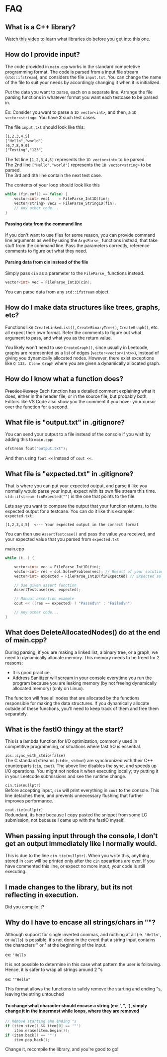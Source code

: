 # FAQ

## What is a C++ library?
Watch [this video](https://www.youtube.com/watch?v=a5kUr-u2UNo) to learn what libraries do before you get into this one.

## How do I provide input?
The code provided in `main.cpp` works in the standard competetive programming format.
The code is parsed from a input file stream (`std::ifstream`), and considers the file `input.txt`. You can change the name of the file to suit your needs by accordingly changing it when it is initialized.

Put the data you want to parse, each on a separate line.
Arrange the file parsing functions in whatever format you want each testcase to be parsed in.

Ex: Consider you want to parse a `1D vector<int>`, and then, a `1D vector<string>`. You have **2** such test cases.

The file `input.txt` should look like this:
```txt
[1,2,3,4,5]
["Hello","world"]
[6,7,8,9,0]
["Testing","123"]
```

The 1st line `[1,2,3,4,5]` represents the `1D vector<int>` to be parsed.\
The 2nd line `["Hello","world"]` represents the `1D vector<string>` to be parsed.\
The 3rd and 4th line contain the next test case.

The contents of your loop should look like this
```cpp
while (fin.eof() == false) {
    vector<int> vec1    = FileParse_Int1D(fin);
    vector<string> vec2 = FileParse_String1D(fin);
    // Any other code...
}
```

#### Passing data from the command line
If you don't want to use files for some reason, you can provide command line arguments as well by using the `ArgsParse_` functions instead, that take stuff from the command line. Pass the parameters correctly, reference comments to figure out what they need.

#### Parsing data from cin instead of the file
Simply pass `cin` as a parameter to the `FileParse_` functions instead.
```cpp
vector<int> vec = FileParse_Int1D(cin);
```

You can parse data from any `std::ifstream` object.

## How do I make data structures like trees, graphs, etc?
Functions like `CreateLinkedList()`, `CreateBinaryTree()`, `CreateGraph()`, etc. all expect their own format. Refer the comments to figure out what argument to pass, and what you as the return value.

You likely won't need to use `CreateGraph()`, since usually in Leetcode, graphs are represented as a list of edges (`vector<vector<int>>`), instead of giving you dynamically allocated nodes. However, there exist exceptions like `Q 133. Clone Graph` where you are given a dynamically allocated graph.

## How do I know what a function does?
~~Practice literacy~~ Each function has a detailed comment explaining what it does, either in the header file, or in the source file, but probably both.
Editors like VS Code also show you the comment if you hover your cursor over the function for a second.

## What file is "output.txt" in .gitignore?
You can send your output to a file instead of the console if you wish by adding this to `main.cpp`:
```cpp
ofstream fout("output.txt");
```
And then using `fout <<` instead of `cout <<`.

## What file is "expected.txt" in .gitignore?
That is where you can put your expected output, and parse it like you normally would parse your input, expect with its own file stream this time. `std::ifstream finExpected("")` is the one that points to the file.

Lets say you want to compare the output that your function returns, to the expected output for a testcase. You can do it like this example:\
`expected.txt:`
```
[1,2,3,4,5]  <--- Your expected output in the correct format
```

You can then use `AssertTestcase()` and pass the value you received, and your expected value that you parsed from `expected.txt`

main.cpp
```cpp
while (t--) {

    vector<int> vec = FileParse_Int1D(fin);
    vector<int> res = sol.SolveProblem(vec); // Result of your solution
    vector<int> expected = FileParse_Int1D(finExpected) // Expected solution

    // Use given assert function
    AssertTestcase(res, expected);

    // Manual assertion example
    cout << ((res == expected) ? "Passed\n" : "Failed\n")

    // Any other code...
}
```

## What does DeleteAllocatedNodes() do at the end of main.cpp?
During parsing, if you are making a linked list, a binary tree, or a graph, we need to dynamically allocate memory. This memory needs to be freed for 2 reasons:
- It is good practice.
- Address Sanitizer will scream in your console everytime you run the program because you are leaking memory (by not freeing dynamically allocated memory) (only on Linux).

The funciton will free all nodes that are allocated by the functions responsible for making the data structures. If you dynamically allocate outside of these functions, you'll need to keep track of them and free them separately.

## What is the fastIO thingy at the start?

This is a lambda function for I/O optimization, commonly used in competitive programming, or situations where fast I/O is essential.

`ios::sync_with_stdio(false)`\
The C standard streams (`stdin`, `stdout`) are synchronized with their C++ counterparts (`cin`, `cout`). The above line disables the sync, and speeds up I/O operations. You might not notice it when executing locally; try putting it in your Leetcode submissions and see the runtime change.

`cin.tie(nullptr)`\
Before accepting input, `cin` will print everything in `cout` to the console. This line detaches them, and prevents unnecessary flushing that further improves performance.

`cout.tie(nullptr)`\
Redundant, its here because I copy pasted the snippet from some LC submission, not because I came up with the fastIO myself.

## When passing input through the console, I don't get an output immediately like I normally would.
This is due to the line `cin.tie(nullptr)`. When you write this, anything stored in `cout` will be printed only after the `cin` opeartions are over.
If you have commented this line, or expect no more input, your code is still executing.

## I made changes to the library, but its not reflecting in execution.
Did you compile it?

## Why do I have to encase all strings/chars in ""?
Although support for single inverted commas, and nothing at all (ie. `'Hello'`, or `Hello`) is possible, it's not done in the event that a string input contains the characters " or ' at the beginning of the input.

ex: `"Hello`

It is not possible to determine in this case what pattern the user is following. Hence, it is safer to wrap all strings around 2 "s

ex: `""Hello"`

This format allows the functions to safely remove the starting and ending "s, leaving the string untouched

#### To change what character should encase a string (ex: ', ", `), simply change it in the innermost while loops, where they are removed
```cpp
// Remove starting and ending "s
if (item.size() && item[0] == '"')
    item.erase(item.begin());
if (item.back() == '"')
    item.pop_back();
```

Change it, recompile the library, and you're good to go!
